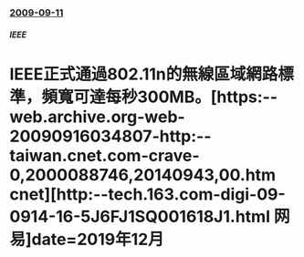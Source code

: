 ### [2009-09-11](/news/2009/09/11/index.md)

##### IEEE
# IEEE正式通過802.11n的無線區域網路標準，頻寬可達每秒300MB。[https:--web.archive.org-web-20090916034807-http:--taiwan.cnet.com-crave-0,2000088746,20140943,00.htm cnet][http:--tech.163.com-digi-09-0914-16-5J6FJ1SQ001618J1.html 网易]date=2019年12月 



